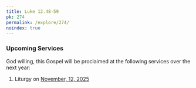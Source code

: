 ```yaml
---
title: Luke 12.48-59
pk: 274
permalink: /explore/274/
noindex: true
---
```


### Upcoming Services

God willing, this Gospel will be proclaimed at the following services over the next year:


1. Liturgy on [November, 12, 2025](https://orthocal.info/readings/gregorian/2025/11/12/)
